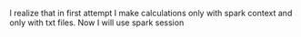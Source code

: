 I realize that in first attempt I make calculations only with spark context and only with txt files. Now I will use spark session
